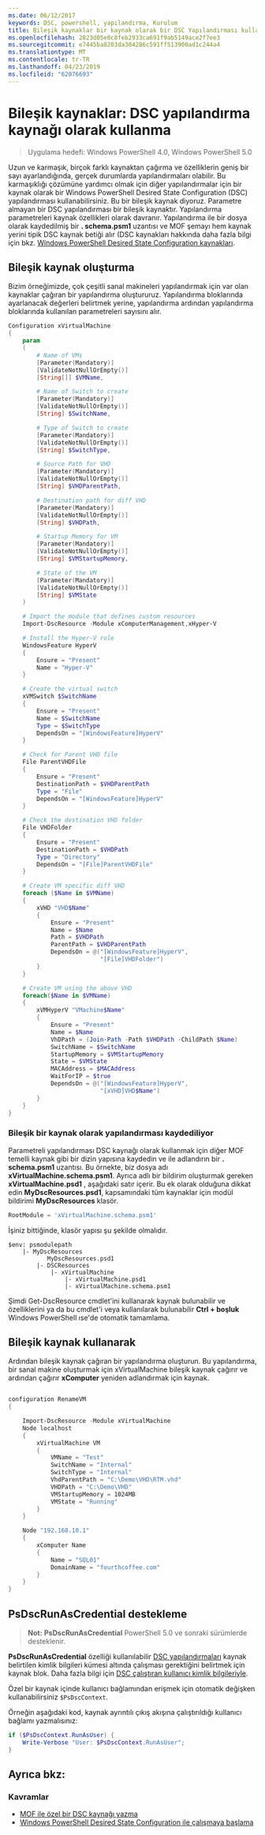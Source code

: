 ```yaml
---
ms.date: 06/12/2017
keywords: DSC, powershell, yapılandırma, Kurulum
title: Bileşik kaynaklar bir kaynak olarak bir DSC Yapılandırması kullanılarak--
ms.openlocfilehash: 2823d05e0c8feb2933ca691f9ab5149ace2f7ee3
ms.sourcegitcommit: e7445ba8203da304286c591ff513900ad1c244a4
ms.translationtype: MT
ms.contentlocale: tr-TR
ms.lasthandoff: 04/23/2019
ms.locfileid: "62076693"
---
```

# <a name="composite-resources-using-a-dsc-configuration-as-a-resource"></a>Bileşik kaynaklar: DSC yapılandırma kaynağı olarak kullanma

> Uygulama hedefi: Windows PowerShell 4.0, Windows PowerShell 5.0

Uzun ve karmaşık, birçok farklı kaynaktan çağırma ve özelliklerin geniş bir sayı ayarlandığında, gerçek durumlarda yapılandırmaları olabilir. Bu karmaşıklığı çözümüne yardımcı olmak için diğer yapılandırmalar için bir kaynak olarak bir Windows PowerShell Desired State Configuration (DSC) yapılandırması kullanabilirsiniz. Bu bir bileşik kaynak diyoruz. Parametre almayan bir DSC yapılandırması bir bileşik kaynaktır. Yapılandırma parametreleri kaynak özellikleri olarak davranır. Yapılandırma ile bir dosya olarak kaydedilmiş bir **. schema.psm1** uzantısı ve MOF şemayı hem kaynak yerini tipik DSC kaynak betiği alır (DSC kaynakları hakkında daha fazla bilgi için bkz. [Windows PowerShell Desired State Configuration kaynakları](resources.md).

## <a name="creating-the-composite-resource"></a>Bileşik kaynak oluşturma

Bizim örneğimizde, çok çeşitli sanal makineleri yapılandırmak için var olan kaynaklar çağıran bir yapılandırma oluştururuz. Yapılandırma bloklarında ayarlanacak değerleri belirtmek yerine, yapılandırma ardından yapılandırma bloklarında kullanılan parametreleri sayısını alır.

```powershell
Configuration xVirtualMachine
{
    param
    (
        # Name of VMs
        [Parameter(Mandatory)]
        [ValidateNotNullOrEmpty()]
        [String[]] $VMName,

        # Name of Switch to create
        [Parameter(Mandatory)]
        [ValidateNotNullOrEmpty()]
        [String] $SwitchName,

        # Type of Switch to create
        [Parameter(Mandatory)]
        [ValidateNotNullOrEmpty()]
        [String] $SwitchType,

        # Source Path for VHD
        [Parameter(Mandatory)]
        [ValidateNotNullOrEmpty()]
        [String] $VHDParentPath,

        # Destination path for diff VHD
        [Parameter(Mandatory)]
        [ValidateNotNullOrEmpty()]
        [String] $VHDPath,

        # Startup Memory for VM
        [Parameter(Mandatory)]
        [ValidateNotNullOrEmpty()]
        [String] $VMStartupMemory,

        # State of the VM
        [Parameter(Mandatory)]
        [ValidateNotNullOrEmpty()]
        [String] $VMState
    )

    # Import the module that defines custom resources
    Import-DscResource -Module xComputerManagement,xHyper-V

    # Install the Hyper-V role
    WindowsFeature HyperV
    {
        Ensure = "Present"
        Name = "Hyper-V"
    }

    # Create the virtual switch
    xVMSwitch $SwitchName
    {
        Ensure = "Present"
        Name = $SwitchName
        Type = $SwitchType
        DependsOn = "[WindowsFeature]HyperV"
    }

    # Check for Parent VHD file
    File ParentVHDFile
    {
        Ensure = "Present"
        DestinationPath = $VHDParentPath
        Type = "File"
        DependsOn = "[WindowsFeature]HyperV"
    }

    # Check the destination VHD folder
    File VHDFolder
    {
        Ensure = "Present"
        DestinationPath = $VHDPath
        Type = "Directory"
        DependsOn = "[File]ParentVHDFile"
    }

    # Create VM specific diff VHD
    foreach ($Name in $VMName)
    {
        xVHD "VHD$Name"
        {
            Ensure = "Present"
            Name = $Name
            Path = $VHDPath
            ParentPath = $VHDParentPath
            DependsOn = @("[WindowsFeature]HyperV",
                          "[File]VHDFolder")
        }
    }

    # Create VM using the above VHD
    foreach($Name in $VMName)
    {
        xVMHyperV "VMachine$Name"
        {
            Ensure = "Present"
            Name = $Name
            VhDPath = (Join-Path -Path $VHDPath -ChildPath $Name)
            SwitchName = $SwitchName
            StartupMemory = $VMStartupMemory
            State = $VMState
            MACAddress = $MACAddress
            WaitForIP = $true
            DependsOn = @("[WindowsFeature]HyperV",
                          "[xVHD]VHD$Name")
        }
    }
}
```

### <a name="saving-the-configuration-as-a-composite-resource"></a>Bileşik bir kaynak olarak yapılandırması kaydediliyor

Parametreli yapılandırması DSC kaynağı olarak kullanmak için diğer MOF temelli kaynak gibi bir dizin yapısına kaydedin ve ile adlandırın bir **. schema.psm1** uzantısı. Bu örnekte, biz dosya adı **xVirtualMachine.schema.psm1**. Ayrıca adlı bir bildirim oluşturmak gereken **xVirtualMachine.psd1** , aşağıdaki satır içerir. Bu ek olarak olduğuna dikkat edin **MyDscResources.psd1**, kapsamındaki tüm kaynaklar için modül bildirimi **MyDscResources** klasör.

```powershell
RootModule = 'xVirtualMachine.schema.psm1'
```

İşiniz bittiğinde, klasör yapısı şu şekilde olmalıdır.

```
$env: psmodulepath
    |- MyDscResources
           MyDscResources.psd1
        |- DSCResources
            |- xVirtualMachine
                |- xVirtualMachine.psd1
                |- xVirtualMachine.schema.psm1
```

Şimdi Get-DscResource cmdlet'ini kullanarak kaynak bulunabilir ve özelliklerini ya da bu cmdlet'i veya kullanılarak bulunabilir **Ctrl + boşluk** Windows PowerShell ıse'de otomatik tamamlama.

## <a name="using-the-composite-resource"></a>Bileşik kaynak kullanarak

Ardından bileşik kaynak çağıran bir yapılandırma oluşturun. Bu yapılandırma, bir sanal makine oluşturmak için xVirtualMachine bileşik kaynak çağırır ve ardından çağırır **xComputer** yeniden adlandırmak için kaynak.

```powershell

configuration RenameVM
{

    Import-DscResource -Module xVirtualMachine
    Node localhost
    {
        xVirtualMachine VM
        {
            VMName = "Test"
            SwitchName = "Internal"
            SwitchType = "Internal"
            VhdParentPath = "C:\Demo\VHD\RTM.vhd"
            VHDPath = "C:\Demo\VHD"
            VMStartupMemory = 1024MB
            VMState = "Running"
        }
    }

    Node "192.168.10.1"
    {
        xComputer Name
        {
            Name = "SQL01"
            DomainName = "fourthcoffee.com"
        }
    }
}
```

## <a name="supporting-psdscrunascredential"></a>PsDscRunAsCredential destekleme

>**Not:** **PsDscRunAsCredential** PowerShell 5.0 ve sonraki sürümlerde desteklenir.

**PsDscRunAsCredential** özelliği kullanılabilir [DSC yapılandırmaları](../configurations/configurations.md) kaynak belirtilen kimlik bilgileri kümesi altında çalışması gerektiğini belirtmek için kaynak blok.
Daha fazla bilgi için [DSC çalıştıran kullanıcı kimlik bilgileriyle](../configurations/runAsUser.md).

Özel bir kaynak içinde kullanıcı bağlamından erişmek için otomatik değişken kullanabilirsiniz `$PsDscContext`.

Örneğin aşağıdaki kod, kaynak ayrıntılı çıkış akışına çalıştırıldığı kullanıcı bağlamı yazmalısınız:

```powershell
if ($PsDscContext.RunAsUser) {
    Write-Verbose "User: $PsDscContext.RunAsUser";
}
```

## <a name="see-also"></a>Ayrıca bkz:
### <a name="concepts"></a>Kavramlar
* [MOF ile özel bir DSC kaynağı yazma](authoringResourceMOF.md)
* [Windows PowerShell Desired State Configuration ile çalışmaya başlama](../overview/overview.md)